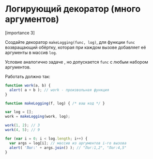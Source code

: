# Логирующий декоратор (много аргументов)

[importance 3]

Создайте декоратор `makeLogging(func, log)`, для функции `func` возвращающий обёртку, которая при каждом вызове добавляет её аргументы в массив `log`. 

Условие аналогично задаче [](/task/logging-decorator), но допускается `func` с любым набором аргументов.

Работать должно так:

```js
function work(a, b) {
  alert( a + b ); // work - произвольная функция
}

function makeLogging(f, log) { /* ваш код */ }

var log = [];
work = makeLogging(work, log);

work(1, 2); // 3
work(4, 5); // 9

for (var i = 0; i < log.length; i++) {
  var args = log[i]; // массив из аргументов i-го вызова
  alert( 'Лог:' + args.join() ); // "Лог:1,2", "Лог:4,5"
}
```


